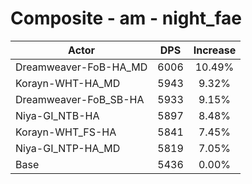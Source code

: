 # Composite - am - night_fae
| Actor | DPS | Increase |
|---|:---:|:---:|
|Dreamweaver-FoB-HA_MD|6006|10.49%|
|Korayn-WHT-HA_MD|5943|9.32%|
|Dreamweaver-FoB_SB-HA|5933|9.15%|
|Niya-GI_NTB-HA|5897|8.48%|
|Korayn-WHT_FS-HA|5841|7.45%|
|Niya-GI_NTP-HA_MD|5819|7.05%|
|Base|5436|0.00%|
